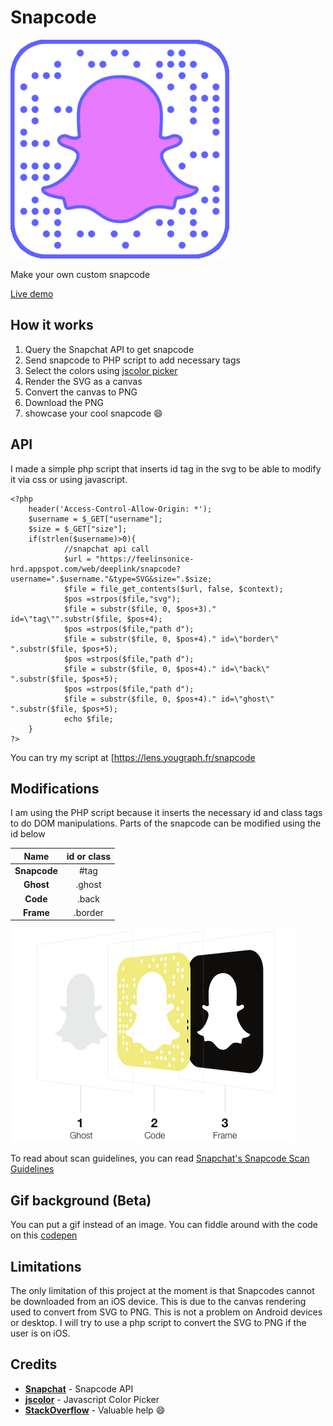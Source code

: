 # Snapcode

![gif](/img/snap.gif)

Make your own custom snapcode

[Live demo](https://snapcodes.herokuapp.com/)

## How it works

1. Query the Snapchat API to get snapcode
2. Send snapcode to PHP script to add necessary tags
3. Select the colors using [jscolor picker](http://jscolor.com)
4. Render the SVG as a canvas
5. Convert the canvas to PNG
6. Download the PNG
7. showcase your cool snapcode :smile:

## API

I made a simple php script that inserts id tag in the svg to be able to modify it via css or using javascript.

    <?php
        header('Access-Control-Allow-Origin: *');
        $username = $_GET["username"];
        $size = $_GET["size"];
        if(strlen($username)>0){
                //snapchat api call
                $url = "https://feelinsonice-hrd.appspot.com/web/deeplink/snapcode?username=".$username."&type=SVG&size=".$size;
                $file = file_get_contents($url, false, $context);
                $pos =strpos($file,"svg");
                $file = substr($file, 0, $pos+3)." id=\"tag\"".substr($file, $pos+4);
                $pos =strpos($file,"path d");
                $file = substr($file, 0, $pos+4)." id=\"border\" ".substr($file, $pos+5);
                $pos =strpos($file,"path d");
                $file = substr($file, 0, $pos+4)." id=\"back\" ".substr($file, $pos+5);
                $pos =strpos($file,"path d");
                $file = substr($file, 0, $pos+4)." id=\"ghost\" ".substr($file, $pos+5);
                echo $file;
        }
    ?>
    
You can try my script at [https://lens.yougraph.fr/snapcode

## Modifications

I am using the PHP script because it inserts the necessary id and class tags to do DOM manipulations. Parts of the snapcode can be modified using the id below

| **Name** |   **id or class**  |
|:------------:|:-------:|
| **Snapcode** |   #tag  |
|   **Ghost**  |  .ghost |
|   **Code**   |  .back  |
|   **Frame**  | .border |

![guidelines](img/guidelines.png) 

To read about scan guidelines, you can read [Snapchat's Snapcode Scan Guidelines](https://github.com/jusleg/snaptag/blob/master/ress/Snapcode_Guidelines.pdf)

## Gif background (Beta)

You can put a gif instead of an image. You can fiddle around with the code on this [codepen](https://codepen.io/jusleg/pen/dXREyV)

## Limitations

The only limitation of this project at the moment is that Snapcodes cannot be downloaded from an iOS device. This is due to the canvas rendering used to convert from SVG to PNG. This is not a problem on Android devices or desktop. I will try to use a php script to convert the SVG to PNG if the user is on iOS.

## Credits

* [**Snapchat**](http://snapchat.com) - Snapcode API
* [**jscolor**](http://jscolor.com) - Javascript Color Picker
* [**StackOverflow**](http://stackoverflow.com) - Valuable help :smile:


